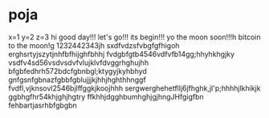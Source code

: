 # poja
x=1
y=2
z=3
hi
good day!!!
let's go!!!
its begin!!!
yo the moon soon!!!h
bitcoin to the moon!g
1232442343jh
sxdfvdzsfvbgfgfhigoh
erghsrtyjszytjnhfbfhijghfbhhj
fvdgbfgtb4546vdfvfb14gg;hhyhkhgjky
vsdfv4sd56vsdvsdvfvlujklvfdvggrhghujhh
bfgbfedhrh572bdcfgbnbgl;ktygyjkyhbhyd
 gnfgsnfgbnazfgbbfgblujjjkjhhjhghthhnggf
fvdfl,vjknsovl2546bjlffggkjkoojhhh
sergwerghehetfllj6jfhghk,jl'p;hhhhjlkhikjk
ggbhgfhr54khjghjhgtry
ffkhhjdgghbumhghjgjhngJHfgigfbn
fehbartjasrhbfgbgbn
